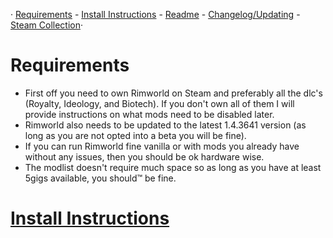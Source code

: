 · [Requirements](https://github.com/H0wd3n/Boomalope-Blues/blob/main/Requirements.md) - [Install Instructions](https://github.com/H0wd3n/Boomalope-Blues/blob/main/Install-Instructions.md) - [Readme](https://github.com/H0wd3n/Boomalope-Blues/blob/main/README.md) - [Changelog/Updating](https://github.com/H0wd3n/Boomalope-Blues/blob/main/Updating%20-%20Changelog.md) - [Steam Collection](https://steamcommunity.com/sharedfiles/filedetails/?id=2950431243)·
# Requirements
 - First off you need to own Rimworld on Steam and preferably all the dlc's (Royalty, Ideology, and Biotech). If you don't own all of them I will provide instructions on what mods need to be disabled later.
 - Rimworld also needs to be updated to the latest 1.4.3641 version (as long as you are not opted into a beta you will be fine).
 - If you can run Rimworld fine vanilla or with mods you already have without any issues, then you should be ok hardware wise.
 - The modlist doesn't require much space so as long as you have at least 5gigs available, you should™ be fine.
# [Install Instructions](https://github.com/H0wd3n/Boomalope-Blues/blob/main/Install-Instructions.md)
